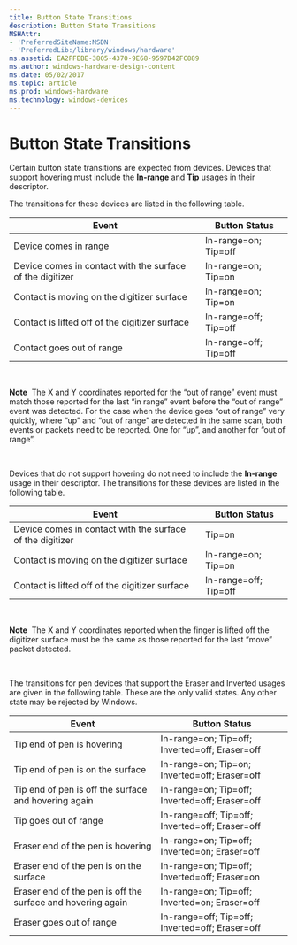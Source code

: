 ```yaml
---
title: Button State Transitions
description: Button State Transitions
MSHAttr:
- 'PreferredSiteName:MSDN'
- 'PreferredLib:/library/windows/hardware'
ms.assetid: EA2FFEBE-3805-4370-9E68-9597D42FC889
ms.author: windows-hardware-design-content
ms.date: 05/02/2017
ms.topic: article
ms.prod: windows-hardware
ms.technology: windows-devices
---
```


# Button State Transitions


Certain button state transitions are expected from devices. Devices that support hovering must include the **In-range** and **Tip** usages in their descriptor.

The transitions for these devices are listed in the following table.

| Event                                                     | Button Status         |
|-----------------------------------------------------------|-----------------------|
| Device comes in range                                     | In-range=on; Tip=off  |
| Device comes in contact with the surface of the digitizer | In-range=on; Tip=on   |
| Contact is moving on the digitizer surface                | In-range=on; Tip=on   |
| Contact is lifted off of the digitizer surface            | In-range=off; Tip=off |
| Contact goes out of range                                 | In-range=off; Tip=off |

 

**Note**  The X and Y coordinates reported for the “out of range” event must match those reported for the last “in range” event before the “out of range” event was detected. For the case when the device goes “out of range” very quickly, where “up” and “out of range” are detected in the same scan, both events or packets need to be reported. One for “up”, and another for “out of range”.

 

Devices that do not support hovering do not need to include the **In-range** usage in their descriptor. The transitions for these devices are listed in the following table.

| Event                                                     | Button Status         |
|-----------------------------------------------------------|-----------------------|
| Device comes in contact with the surface of the digitizer | Tip=on                |
| Contact is moving on the digitizer surface                | In-range=on; Tip=on   |
| Contact is lifted off of the digitizer surface            | In-range=off; Tip=off |

 

**Note**  The X and Y coordinates reported when the finger is lifted off the digitizer surface must be the same as those reported for the last “move” packet detected.

 

The transitions for pen devices that support the Eraser and Inverted usages are given in the following table. These are the only valid states. Any other state may be rejected by Windows.

| Event                                                       | Button Status                                   |
|-------------------------------------------------------------|-------------------------------------------------|
| Tip end of pen is hovering                                  | In-range=on; Tip=off; Inverted=off; Eraser=off  |
| Tip end of pen is on the surface                            | In-range=on; Tip=on; Inverted=off; Eraser=off   |
| Tip end of pen is off the surface and hovering again        | In-range=on; Tip=off; Inverted=off; Eraser=off  |
| Tip goes out of range                                       | In-range=off; Tip=off; Inverted=off; Eraser=off |
| Eraser end of the pen is hovering                           | In-range=on; Tip=off; Inverted=on; Eraser=off   |
| Eraser end of the pen is on the surface                     | In-range=on; Tip=off; Inverted=off; Eraser=on   |
| Eraser end of the pen is off the surface and hovering again | In-range=on; Tip=off; Inverted=on; Eraser=off   |
| Eraser goes out of range                                    | In-range=off; Tip=off; Inverted=off; Eraser=off |

 

 

 







